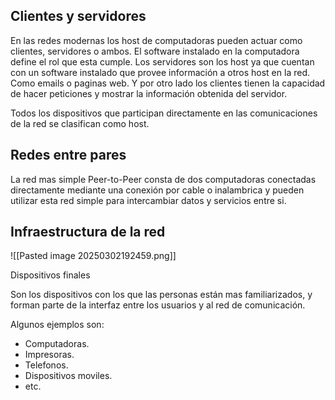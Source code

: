 ## Clientes y servidores

En las redes modernas los host de computadoras pueden actuar como clientes, servidores o ambos. El software instalado en la computadora define el rol que esta cumple. 
Los servidores son los host ya que cuentan con un software instalado que provee información a otros host en la red. Como emails o paginas web. 
Y por otro lado los clientes tienen la capacidad de hacer peticiones y mostrar la información obtenida del servidor. 

Todos los dispositivos que participan directamente en las comunicaciones de la red se clasifican como host. 

## Redes entre pares

La red mas simple Peer-to-Peer consta de dos computadoras conectadas directamente mediante una conexión por cable o inalambrica y pueden utilizar esta red simple para intercambiar datos y servicios entre si. 

## Infraestructura de la red

![[Pasted image 20250302192459.png]]

Dispositivos finales 

Son los dispositivos con los que las personas están mas familiarizados, y forman parte de la interfaz entre los usuarios y al red de comunicación.

Algunos ejemplos son: 
- Computadoras.
- Impresoras. 
- Telefonos.
- Dispositivos moviles. 
- etc. 

